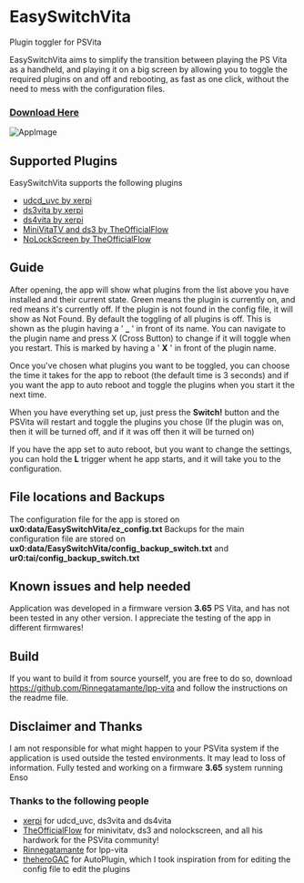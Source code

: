 # EasySwitchVita
Plugin toggler for PSVita

EasySwitchVita aims to simplify the transition between playing the PS Vita as a handheld, and playing it on a big screen by allowing you to toggle the required plugins on and off and rebooting, as fast as one click, without the need to mess with the configuration files.

### [Download Here](https://github.com/Kirezar/EasySwitchVita/releases)

![AppImage](https://i.imgur.com/1VqtmAx.png)


## Supported Plugins

EasySwitchVita supports the following plugins

* [udcd_uvc by xerpi](https://bitbucket.org/xerpi/vita_udcd_uvc/overview)
* [ds3vita by xerpi](https://github.com/xerpi/ds3vita)
* [ds4vita by xerpi](https://github.com/xerpi/ds4vita)
* [MiniVitaTV and ds3 by TheOfficialFlow](https://github.com/TheOfficialFloW/MiniVitaTV)
* [NoLockScreen by TheOfficialFlow](https://github.com/TheOfficialFloW/VitaTweaks)

## Guide
After opening, the app will show what plugins from the list above you have installed and their current state. Green means the plugin is currently on, and red means it's currently off. If the plugin is not found in the config file, it will show as Not Found.
By default the toggling of all plugins is off. This is shown as the plugin having a ' **_** ' in front of its name. You can navigate to the plugin name and press X (Cross Button) to change if it will toggle when you restart. This is marked by having a ' **X** ' in front of the plugin name.

Once you've chosen what plugins you want to be toggled, you can choose the time it takes for the app to reboot (the default time is 3 seconds) and if you want the app to auto reboot and toggle the plugins when you start it the next time.

When you have everything set up, just press the **Switch!** button and the PSVita will restart and toggle the plugins you chose (If the plugin was on, then it will be turned off, and if it was off then it will be turned on)

If you have the app set to auto reboot, but you want to change the settings, you can hold the **L** trigger whent he app starts, and it will take you to the configuration.

## File locations and Backups

The configuration file for the app is stored on **ux0:data/EasySwitchVita/ez_config.txt**
Backups for the main configuration file are stored on **ux0:data/EasySwitchVita/config_backup_switch.txt** and **ur0:tai/config_backup_switch.txt**

## Known issues and help needed

Application was developed in a firmware version **3.65** PS Vita, and has not been tested in any other version. I appreciate the testing of the app in different firmwares!

## Build

If you want to build it from source yourself, you are free to do so, download https://github.com/Rinnegatamante/lpp-vita and follow the instructions on the readme file.

## Disclaimer and Thanks

I am not responsible for what might happen to your PSVita system if the application is used outside the tested environments. It may lead to loss of information. Fully tested and working on a firmware **3.65** system running Enso

### Thanks to the following people

* [xerpi](https://github.com/xerpi/) for udcd_uvc, ds3vita and ds4vita
* [TheOfficialFlow](https://github.com/TheOfficialFloW/) for minivitatv, ds3 and nolockscreen, and all his hardwork for the PSVita community!
* [Rinnegatamante](https://github.com/Rinnegatamante/) for lpp-vita
* [theheroGAC](https://github.com/theheroGAC/) for AutoPlugin, which I took inspiration from for editing the config file to edit the plugins
